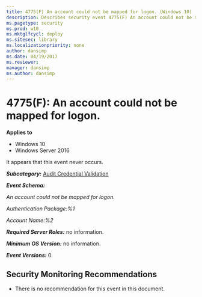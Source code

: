 ```yaml
---
title: 4775(F) An account could not be mapped for logon. (Windows 10)
description: Describes security event 4775(F) An account could not be mapped for logon.
ms.pagetype: security
ms.prod: w10
ms.mktglfcycl: deploy
ms.sitesec: library
ms.localizationpriority: none
author: dansimp
ms.date: 04/19/2017
ms.reviewer:
manager: dansimp
ms.author: dansimp
---
```


# 4775(F): An account could not be mapped for logon.

**Applies to**
-   Windows 10
-   Windows Server 2016


It appears that this event never occurs.

***Subcategory:***&nbsp;[Audit Credential Validation](audit-credential-validation.md)

***Event Schema:***

*An account could not be mapped for logon.*

*Authentication Package:%1*

*Account Name:%2*

***Required Server Roles:*** no information.

***Minimum OS Version:*** no information.

***Event Versions:*** 0.

## Security Monitoring Recommendations

-   <span id="Reccomendations_No_Reccomendations" class="anchor"></span>There is no recommendation for this event in this document.

